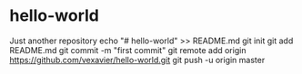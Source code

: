 # hello-world
Just another repository
echo "# hello-world" >> README.md
git init
git add README.md
git commit -m "first commit"
git remote add origin https://github.com/vexavier/hello-world.git
git push -u origin master
